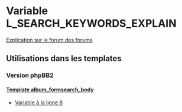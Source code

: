 # Variable L_SEARCH_KEYWORDS_EXPLAIN
[Explication sur le forum des forums](http://forum.forumactif.com/t294113-listing-des-variables#L_SEARCH_KEYWORDS_EXPLAIN)
## Utilisations dans les templates
### Version phpBB2
#### [Template album_formsearch_body](subsilver/album_formsearch_body.md)
* [Variable à la ligne 8](../subsilver/album_formsearch_body.tpl#L8)